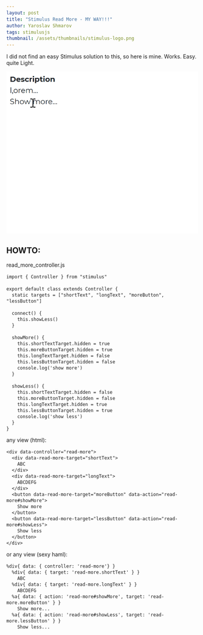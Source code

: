 ```yaml
---
layout: post
title: "Stimulus Read More - MY WAY!!!"
author: Yaroslav Shmarov
tags: stimulusjs
thumbnail: /assets/thumbnails/stimulus-logo.png
---
```


I did not find an easy Stimulus solution to this, so here is mine. Works. Easy. quite Light.

![stimulus-read-more](/assets/images/stimulus-read-more.gif)

## HOWTO:

read_more_controller.js
```
import { Controller } from "stimulus"

export default class extends Controller {
  static targets = ["shortText", "longText", "moreButton", "lessButton"]

  connect() {
    this.showLess()
  }

  showMore() {
    this.shortTextTarget.hidden = true
    this.moreButtonTarget.hidden = true
    this.longTextTarget.hidden = false
    this.lessButtonTarget.hidden = false
    console.log('show more')
  }

  showLess() {
    this.shortTextTarget.hidden = false
    this.moreButtonTarget.hidden = false
    this.longTextTarget.hidden = true
    this.lessButtonTarget.hidden = true
    console.log('show less')
  }
}
```

any view (html):
```
<div data-controller="read-more">
  <div data-read-more-target="shortText">
    ABC
  </div>
  <div data-read-more-target="longText">
    ABCDEFG
  </div>
  <button data-read-more-target="moreButton" data-action="read-more#showMore">
    Show more
  </button>
  <button data-read-more-target="lessButton" data-action="read-more#showLess">
    Show less
  </button>
</div>
```

or any view (sexy haml):
```
%div{ data: { controller: 'read-more'} }
  %div{ data: { target: 'read-more.shortText' } }
    ABC
  %div{ data: { target: 'read-more.longText' } }
    ABCDEFG
  %a{ data: { action: 'read-more#showMore', target: 'read-more.moreButton' } }
    Show more...
  %a{ data: { action: 'read-more#showLess', target: 'read-more.lessButton' } }
    Show less...
```
